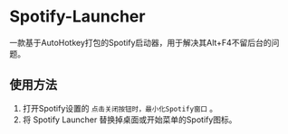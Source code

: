 # Spotify-Launcher
一款基于AutoHotkey打包的Spotify启动器，用于解决其Alt+F4不留后台的问题。

## 使用方法
1. 打开Spotify设置的 `点击关闭按钮时，最小化Spotify窗口` 。
2. 将 Spotify Launcher 替换掉桌面或开始菜单的Spotify图标。
